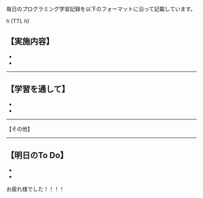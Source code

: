 
毎日のプログラミング学習記録を以下のフォーマットに沿って記載しています。



h (TTL h)

 【実施内容】
-
-
-


***

【学習を通して】
-
-
-





***

【その他】





***


【明日のTo Do】
-
-
-

お疲れ様でした！！！！
